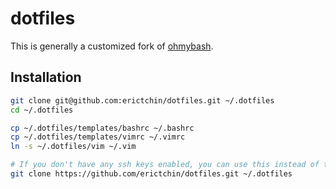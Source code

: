 # dotfiles

This is generally a customized fork of [ohmybash](https://ohmybash.github.io/).

## Installation

```bash
git clone git@github.com:erictchin/dotfiles.git ~/.dotfiles
cd ~/.dotfiles

cp ~/.dotfiles/templates/bashrc ~/.bashrc
cp ~/.dotfiles/templates/vimrc ~/.vimrc
ln -s ~/.dotfiles/vim ~/.vim
```

```bash
# If you don't have any ssh keys enabled, you can use this instead of the above `git clone`
git clone https://github.com/erictchin/dotfiles.git ~/.dotfiles
```
